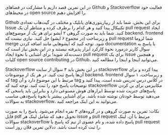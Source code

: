 در این تمرین قصد داریم با مشارکت در فضاهای Github  و Stackoverflow فعالیت خود در محیط‌های open source را افزایش دهیم. 

Github
برای این بخش، شما باید از ریپازیتوری‌های پابلیک و مختلف در گیت‌هاب تعدادی Issue تکنیکال پیدا کنید و هر ‌کدام را برطرف کرده و متناظر آن یک pull request ایجاد کنید. شما باید به صورت گروهی ۲ ایشو برای هر یک از موضوع‌های backend، frontend و زیرساخت (در مجموع ۶ ایشو) حل کنید. نیازی نیست که pull request شما لزوما merge شود. توجه کنید که ایشوهایی مانند اضافه کردن documentation یا پاسخ به سوال کاربر درمورد نحوه‌ٔ کارکرد ابزار پذیرفته نیستند و در این بخش نیاز است که دست‌به‌کد شوید!
برای آشنایی با نحوه‌ٔ ایجاد pull request برای یک issue و همچنین کلیات open source contributing در Github، می‌توانید اینجا‌ و اینجا را مطالعه کنید.

Stackoverflow
در این بخش باید ۳ سوال از سایت stackoverflow پیدا کرده و برای آن‌ها پاسخ ثبت کنید. در هر یک از موضوعات backend، frontend و زیرساخت، ۱ سوال که tag مرتبط با این موضوع دارد و آن tag در کلاس درس تدریس شده است، پیدا کنید و توضیحات پاسخ خود را ثبت کنید. توجه کنید که stackoverflow مکانیزمی برای بن کردن پاسخ‌های جنریت شده توسط ابزارهای هوش مصنوعی دارد و بنابراین باید پاسخی که می‌دهید توسط خودتان نوشته شده باشد. برای آشنایی بیشتر با نحوهٔ پاسخ‌دهی مناسب به سوالات stackoverflow، می‌توانید به این اینک مراجعه کنید. 


نکات: 
تمرین به صورت گروهی و در گروه‌های ۳ نفره انجام می‌شود.
پاسخ را به صورت فایل pdf تحویل دهید که شامل لینک هر issue  و pull request مرتبط با آن، لینک سوالات stackoverflow پاسخ داده شده، و نام عضوی از تیم که پاسخ یا pull request را ثبت کرده است باشد.
ددلاین تمرین فلان روز است.

